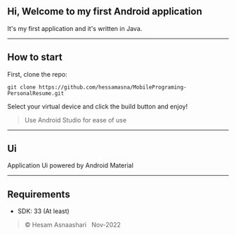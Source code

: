 ## Hi, Welcome to my first Android application

It's my first application and it's written in Java.

---

## How to start

First, clone the repo:

```
git clone https://github.com/hessamasna/MobilePrograming-PersonalResume.git
```

Select your virtual device and click the build button and enjoy!

> Use Android Studio for ease of use

---

## Ui

Application Ui powered by Android Material

---

## Requirements

*   SDK: 33 (At least)

> © Hesam Asnaashari   Nov-2022